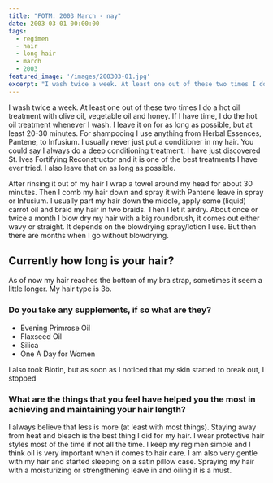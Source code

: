 ```yaml
---
title: "FOTM: 2003 March - nay"
date: 2003-03-01 00:00:00
tags:
  - regimen
  - hair
  - long hair
  - march
  - 2003
featured_image: '/images/200303-01.jpg'
excerpt: "I wash twice a week. At least one out of these two times I do a hot oil treatment with olive oil, vegetable oil and honey. If I have time, I do the hot oil treatment whenever I wash. I leave it on for as long as possible, but at least 20-30 minutes. For shampooing I use anything from Herbal Essences, Pantene, to Infusium. I usually never just put a conditioner in my hair. You could say I always do a deep conditioning treatment. I have just discovered St. Ives Fortifying Reconstructor and it is one of the best treatments I have ever tried. I also leave that on as long as possible."
---
```

I wash twice a week. At least one out of these two times I do a hot oil treatment with olive oil, vegetable oil and honey. If I have time, I do the hot oil treatment whenever I wash. I leave it on for as long as possible, but at least 20-30 minutes. For shampooing I use anything from Herbal Essences, Pantene, to Infusium. I usually never just put a conditioner in my hair. You could say I always do a deep conditioning treatment. I have just discovered St. Ives Fortifying Reconstructor and it is one of the best treatments I have ever tried. I also leave that on as long as possible.

After rinsing it out of my hair I wrap a towel around my head for about 30 minutes. Then I comb my hair down and spray it with Pantene leave in spray or Infusium. I usually part my hair down the middle, apply some (liquid) carrot oil and braid my hair in two braids. Then I let it airdry. About once or twice a month I blow dry my hair with a big roundbrush, it comes out either wavy or straight. It depends on the blowdrying spray/lotion I use. But then there are months when I go without blowdrying.

## Currently how long is your hair?

As of now my hair reaches the bottom of my bra strap, sometimes it seem a little longer. My hair type is 3b.

### Do you take any supplements, if so what are they?

* Evening Primrose Oil
* Flaxseed Oil
* Silica
* One A Day for Women

I also took Biotin, but as soon as I noticed that my skin started to break out, I stopped

### What are the things that you feel have helped you the most in achieving and maintaining your hair length?

I always believe that less is more (at least with most things). Staying away from heat and bleach is the best thing I did for my hair. I wear protective hair styles most of the time if not all the time. I keep my regimen simple and I think oil is very important when it comes to hair care. I am also very gentle with my hair and started sleeping on a satin pillow case. Spraying my hair with a moisturizing or strengthening leave in and oiling it is a must.

